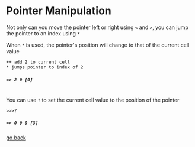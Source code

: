 # Pointer Manipulation

Not only can you move the pointer left or right using `<` and `>`, you can jump the pointer to an index using `*`

When `*` is used, the pointer's position will change to that of the current cell value

```
++ add 2 to current cell
* jumps pointer to index of 2
```
##### `=> 2 0 [0]`

#

You can use `?` to set the current cell value to the position of the pointer

```
>>>?
```
##### `=> 0 0 0 [3]`


[go back](#Documentation/_README.md)